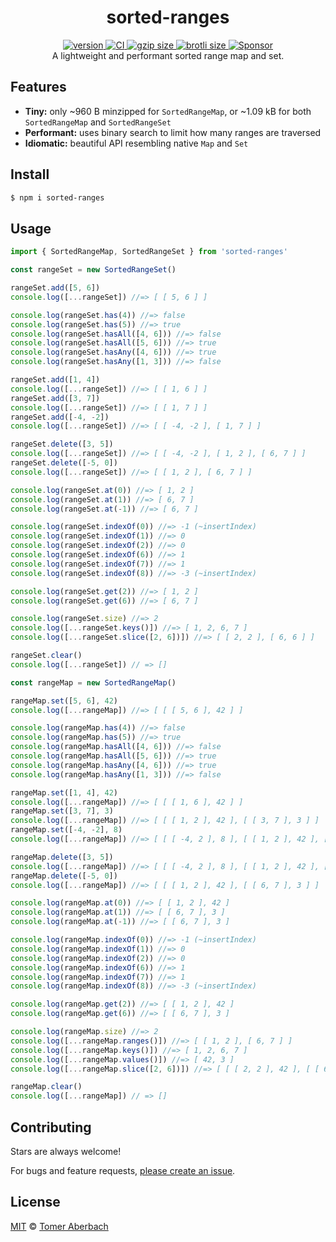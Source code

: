 <h1 align="center">
  sorted-ranges
</h1>

<div align="center">
  <a href="https://npmjs.org/package/sorted-ranges">
    <img src="https://badgen.net/npm/v/sorted-ranges" alt="version" />
  </a>
  <a href="https://github.com/TomerAberbach/sorted-ranges/actions">
    <img src="https://github.com/TomerAberbach/sorted-ranges/workflows/CI/badge.svg" alt="CI" />
  </a>
  <a href="https://unpkg.com/sorted-ranges/dist/index.min.js">
    <img src="https://deno.bundlejs.com/?q=sorted-ranges&badge" alt="gzip size" />
  </a>
  <a href="https://unpkg.com/sorted-ranges/dist/index.min.js">
    <img src="https://deno.bundlejs.com/?q=sorted-ranges&config={%22compression%22:{%22type%22:%22brotli%22}}&badge" alt="brotli size" />
  </a>
  <a href="https://github.com/sponsors/TomerAberbach">
    <img src="https://img.shields.io/static/v1?label=Sponsor&message=%E2%9D%A4&logo=GitHub&color=%23fe8e86" alt="Sponsor">
  </a>
</div>

<div align="center">
  A lightweight and performant sorted range map and set.
</div>

## Features

- **Tiny:** only ~960 B minzipped for `SortedRangeMap`, or ~1.09 kB for both
  `SortedRangeMap` and `SortedRangeSet`
- **Performant:** uses binary search to limit how many ranges are traversed
- **Idiomatic:** beautiful API resembling native `Map` and `Set`

## Install

```sh
$ npm i sorted-ranges
```

## Usage

<!-- eslint-disable unicorn/no-useless-spread -->

```js
import { SortedRangeMap, SortedRangeSet } from 'sorted-ranges'

const rangeSet = new SortedRangeSet()

rangeSet.add([5, 6])
console.log([...rangeSet]) //=> [ [ 5, 6 ] ]

console.log(rangeSet.has(4)) //=> false
console.log(rangeSet.has(5)) //=> true
console.log(rangeSet.hasAll([4, 6])) //=> false
console.log(rangeSet.hasAll([5, 6])) //=> true
console.log(rangeSet.hasAny([4, 6])) //=> true
console.log(rangeSet.hasAny([1, 3])) //=> false

rangeSet.add([1, 4])
console.log([...rangeSet]) //=> [ [ 1, 6 ] ]
rangeSet.add([3, 7])
console.log([...rangeSet]) //=> [ [ 1, 7 ] ]
rangeSet.add([-4, -2])
console.log([...rangeSet]) //=> [ [ -4, -2 ], [ 1, 7 ] ]

rangeSet.delete([3, 5])
console.log([...rangeSet]) //=> [ [ -4, -2 ], [ 1, 2 ], [ 6, 7 ] ]
rangeSet.delete([-5, 0])
console.log([...rangeSet]) //=> [ [ 1, 2 ], [ 6, 7 ] ]

console.log(rangeSet.at(0)) //=> [ 1, 2 ]
console.log(rangeSet.at(1)) //=> [ 6, 7 ]
console.log(rangeSet.at(-1)) //=> [ 6, 7 ]

console.log(rangeSet.indexOf(0)) //=> -1 (~insertIndex)
console.log(rangeSet.indexOf(1)) //=> 0
console.log(rangeSet.indexOf(2)) //=> 0
console.log(rangeSet.indexOf(6)) //=> 1
console.log(rangeSet.indexOf(7)) //=> 1
console.log(rangeSet.indexOf(8)) //=> -3 (~insertIndex)

console.log(rangeSet.get(2)) //=> [ 1, 2 ]
console.log(rangeSet.get(6)) //=> [ 6, 7 ]

console.log(rangeSet.size) //=> 2
console.log([...rangeSet.keys()]) //=> [ 1, 2, 6, 7 ]
console.log([...rangeSet.slice([2, 6])]) //=> [ [ 2, 2 ], [ 6, 6 ] ]

rangeSet.clear()
console.log([...rangeSet]) // => []

const rangeMap = new SortedRangeMap()

rangeMap.set([5, 6], 42)
console.log([...rangeMap]) //=> [ [ [ 5, 6 ], 42 ] ]

console.log(rangeMap.has(4)) //=> false
console.log(rangeMap.has(5)) //=> true
console.log(rangeMap.hasAll([4, 6])) //=> false
console.log(rangeMap.hasAll([5, 6])) //=> true
console.log(rangeMap.hasAny([4, 6])) //=> true
console.log(rangeMap.hasAny([1, 3])) //=> false

rangeMap.set([1, 4], 42)
console.log([...rangeMap]) //=> [ [ [ 1, 6 ], 42 ] ]
rangeMap.set([3, 7], 3)
console.log([...rangeMap]) //=> [ [ [ 1, 2 ], 42 ], [ [ 3, 7 ], 3 ] ]
rangeMap.set([-4, -2], 8)
console.log([...rangeMap]) //=> [ [ [ -4, 2 ], 8 ], [ [ 1, 2 ], 42 ], [ [ 3, 7 ], 3 ] ]

rangeMap.delete([3, 5])
console.log([...rangeMap]) //=> [ [ [ -4, 2 ], 8 ], [ [ 1, 2 ], 42 ], [ [ 6, 7 ], 3 ] ]
rangeMap.delete([-5, 0])
console.log([...rangeMap]) //=> [ [ [ 1, 2 ], 42 ], [ [ 6, 7 ], 3 ] ]

console.log(rangeMap.at(0)) //=> [ [ 1, 2 ], 42 ]
console.log(rangeMap.at(1)) //=> [ [ 6, 7 ], 3 ]
console.log(rangeMap.at(-1)) //=> [ [ 6, 7 ], 3 ]

console.log(rangeMap.indexOf(0)) //=> -1 (~insertIndex)
console.log(rangeMap.indexOf(1)) //=> 0
console.log(rangeMap.indexOf(2)) //=> 0
console.log(rangeMap.indexOf(6)) //=> 1
console.log(rangeMap.indexOf(7)) //=> 1
console.log(rangeMap.indexOf(8)) //=> -3 (~insertIndex)

console.log(rangeMap.get(2)) //=> [ [ 1, 2 ], 42 ]
console.log(rangeMap.get(6)) //=> [ [ 6, 7 ], 3 ]

console.log(rangeMap.size) //=> 2
console.log([...rangeMap.ranges()]) //=> [ [ 1, 2 ], [ 6, 7 ] ]
console.log([...rangeMap.keys()]) //=> [ 1, 2, 6, 7 ]
console.log([...rangeMap.values()]) //=> [ 42, 3 ]
console.log([...rangeMap.slice([2, 6])]) //=> [ [ [ 2, 2 ], 42 ], [ [ 6, 6 ], 3 ] ]

rangeMap.clear()
console.log([...rangeMap]) // => []
```

## Contributing

Stars are always welcome!

For bugs and feature requests,
[please create an issue](https://github.com/TomerAberbach/sorted-ranges/issues/new).

## License

[MIT](https://github.com/TomerAberbach/sorted-ranges/blob/main/license) ©
[Tomer Aberbach](https://github.com/TomerAberbach)
